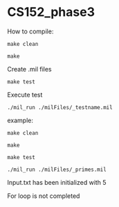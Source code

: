 # CS152_phase3

How to compile:

    make clean

    make

Create .mil files

    make test

Execute test

    ./mil_run ./milFiles/_testname.mil

example:

    make clean

    make

    make test

    ./mil_run ./milFiles/_primes.mil


Input.txt has been initialized with 5

For loop is not completed
